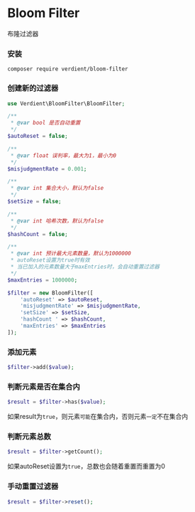 # Bloom Filter
布隆过滤器

### 安装
`composer require verdient/bloom-filter`

### 创建新的过滤器
```php
use Verdient\BloomFilter\BloomFilter;

/**
 * @var bool 是否自动重置
 */
$autoReset = false;

/**
 * @var float 误判率，最大为1，最小为0
 */
$misjudgmentRate = 0.001;

/**
 * @var int 集合大小，默认为false
 */
$setSize = false;

/**
 * @var int 哈希次数，默认为false
 */
$hashCount = false;

/**
 * @var int 预计最大元素数量，默认为1000000
 * autoReset设置为true时有效
 * 当已加入的元素数量大于maxEntries时，会自动重置过滤器
 */
$maxEntries = 1000000;

$filter = new BloomFilter([
	'autoReset' => $autoReset,
	'misjudgmentRate' => $misjudgmentRate,
	'setSize' => $setSize,
	'hashCount ' => $hashCount,
	'maxEntries' => $maxEntries
]);
```
### 添加元素
```php
$filter->add($value);
```

### 判断元素是否在集合内
```php
$result = $filter->has($value);
```
如果result为`true`，则元素`可能`在集合内，否则元素`一定`不在集合内

### 判断元素总数
```php
$result = $filter->getCount();
```
如果autoReset设置为`true`，总数也会随着重置而重置为0

### 手动重置过滤器
```php
$result = $filter->reset();
```